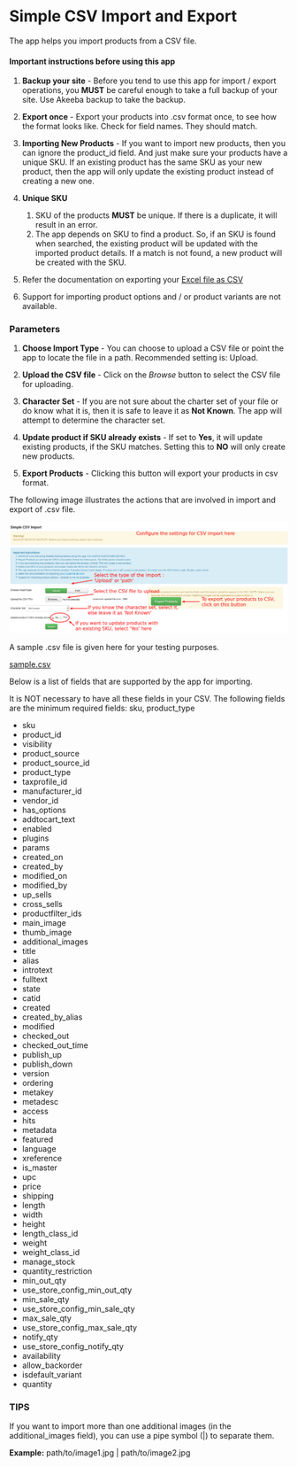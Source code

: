 # Simple CSV Import and Export

The app helps you import products from a CSV file. 

#### Important instructions before using this app

1. **Backup your site** - 
Before you tend to use this app for import / export operations, you **MUST** be careful enough to take a full backup of your site. Use Akeeba backup to take the backup.

2. **Export once** - 
Export your products into .csv format once, to see how the format looks like. Check for field names. They should match. 

3. **Importing New Products** - 
If you want to import new products, then you can ignore the product_id field. And just make sure your products have a unique SKU. If an existing product has the same SKU as your new product, then the app will only update the existing product instead of creating a new one. 

4. **Unique SKU**
    1. SKU of the products **MUST** be unique. If there is a duplicate, it will result in an error.
    2. The app depends on SKU to find a product. So, if an SKU is found when searched, the existing product will be updated with the imported product details. If a match is not found, a new product will be created with the SKU. 

5. Refer the documentation on exporting your <a target="_blank" href="https://support.office.com/en-gb/article/Import-or-export-text-txt-or-csv-files-5250ac4c-663c-47ce-937b-339e391393ba">Excel file as CSV</a>

6. Support for importing product options and / or product variants are not available.

### Parameters

1. **Choose Import Type** - 
You can choose to upload a CSV file or point the app to locate the file in a path. Recommended setting is: Upload.

2. **Upload the CSV file** - 
Click on the *Browse* button to select the CSV file for uploading.

3. **Character Set** -
If you are not sure about the charter set of your file or do know what it is, then it is safe to leave it as **Not Known**. The app will attempt to determine the character set.

4. **Update product if SKU already exists** -
If set to **Yes**, it will update existing products, if the SKU matches. Setting this to **NO** will only create new products. 

5. **Export Products** -
Clicking this button will export your products in csv format. 

The following image illustrates the actions that are involved in import and export of .csv file.

![](csv-import-settings-edited.png)

A sample .csv file is given here for your testing purposes.

[sample.csv](sample.csv)

Below is a list of fields that are supported by the app for importing.

It is NOT necessary to have all these fields in your CSV. The following fields are the minimum required fields: sku, product_type

* sku
* product_id
* visibility
* product_source
* product_source_id
* product_type
* taxprofile_id
* manufacturer_id
* vendor_id
* has_options
* addtocart_text
* enabled
* plugins
* params
* created_on
* created_by
* modified_on
* modified_by
* up_sells
* cross_sells
* productfilter_ids
* main_image
* thumb_image
* additional_images
* title
* alias
* introtext
* fulltext
* state
* catid
* created
* created_by_alias
* modified
* checked_out
* checked_out_time
* publish_up
* publish_down
* version
* ordering
* metakey
* metadesc
* access
* hits
* metadata
* featured
* language
* xreference
* is_master
* upc
* price
* shipping
* length
* width
* height
* length_class_id
* weight
* weight_class_id
* manage_stock
* quantity_restriction
* min_out_qty
* use_store_config_min_out_qty
* min_sale_qty
* use_store_config_min_sale_qty
* max_sale_qty
* use_store_config_max_sale_qty
* notify_qty
* use_store_config_notify_qty
* availability
* allow_backorder
* isdefault_variant
* quantity

### TIPS

If you want to import more than one additional images (in the additional_images field), you can use a pipe symbol (|) to separate them.

**Example:** path/to/image1.jpg | path/to/image2.jpg
